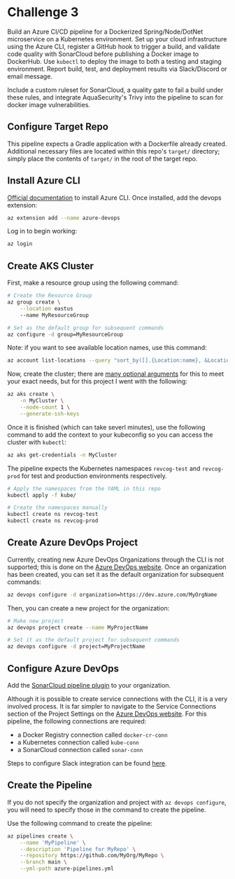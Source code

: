 # Challenge 3
Build an Azure CI/CD pipeline for a Dockerized Spring/Node/DotNet microservice on a Kubernetes environment. Set up your cloud infrastructure using the Azure CLI, register a GitHub hook to trigger a build, and validate code quality with SonarCloud before publishing a Docker image to DockerHub. Use `kubectl` to deploy the image to both a testing and staging environment. Report build, test, and deployment results via Slack/Discord or email message.

Include a custom ruleset for SonarCloud, a quality gate to fail a build under these rules, and integrate AquaSecurity's Trivy into the pipeline to scan for docker image vulnerabilities.

## Configure Target Repo
This pipeline expects a Gradle application with a Dockerfile already created. Additional necessary files are located within this repo's `target/` directory; simply place the contents of `target/` in the root of the target repo.

## Install Azure CLI
[Official documentation](https://docs.microsoft.com/en-us/cli/azure/install-azure-cli) to install Azure CLI.
Once installed, add the devops extension:
```sh
az extension add --name azure-devops
```
Log in to begin working:
```sh
az login
```

## Create AKS Cluster
First, make a resource group using the following command:
```sh
# Create the Resource Group
az group create \
    --location eastus
    --name MyResourceGroup

# Set as the default group for subsequent commands
az configure -d group=MyResourceGroup
```
Note: if you want to see available location names, use this command:
```sh
az account list-locations --query "sort_by([].{Location:name}, &Location)" -o table
```
Now, create the cluster; there are [many optional arguments](https://docs.microsoft.com/en-us/cli/azure/aks?view=azure-cli-latest#az_aks_create) for this to meet your exact needs, but for this project I went with the following:
```sh
az aks create \
    -n MyCluster \
    --node-count 1 \
    --generate-ssh-keys
```
Once it is finished (which can take severl minutes), use the following command to add the context to your kubeconfig so you can access the cluster with `kubectl`:
```sh
az aks get-credentials -n MyCluster
```
The pipeline expects the Kubernetes namespaces `revcog-test` and `revcog-prod` for test and production environments respectively.
```sh
# Apply the namespaces from the YAML in this repo
kubectl apply -f kube/

# Create the namespaces manually
kubectl create ns revcog-test
kubectl create ns revcog-prod
```

## Create Azure DevOps Project
Currently, creating new Azure DevOps Organizations through the CLI is not supported; this is done on the [Azure DevOps website](https://dev.azure.com/). Once an organization has been created, you can set it as the default organization for subsequent commands:
```sh
az devops configure -d organization=https://dev.azure.com/MyOrgName
```
Then, you can create a new project for the organization:
```sh
# Make new project
az devops project create --name MyProjectName

# Set it as the default project for subsequent commands
az devops configure -d project=MyProjectName
```

## Configure Azure DevOps
Add the [SonarCloud pipeline plugin](https://marketplace.visualstudio.com/items?itemName=SonarSource.sonarcloud) to your organization.

Although it is possible to create service connections with the CLI, it is a very involved process. It is far simpler to navigate to the Service Connections section of the Project Settings on the [Azure DevOps website](https://dev.azure.com/). For this pipeline, the following connections are required:
* a Docker Registry connection called `docker-cr-conn`
* a Kubernetes connection called `kube-conn`
* a SonarCloud connection called `sonar-conn`

Steps to configure Slack integration can be found [here](https://docs.microsoft.com/en-us/azure/devops/pipelines/integrations/slack?view=azure-devops).

## Create the Pipeline
If you do not specify the organization and project with `az devops configure`, you will need to specify those in the command to create the pipeline.

Use the following command to create the pipeline:
```sh
az pipelines create \
    --name 'MyPipeline' \
    --description 'Pipeline for MyRepo' \
    --repository https://github.com/MyOrg/MyRepo \
    --branch main \
    --yml-path azure-pipelines.yml
```